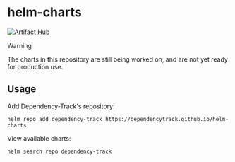 # helm-charts

[![Artifact Hub](https://img.shields.io/endpoint?url=https://artifacthub.io/badge/repository/dependencytrack)](https://artifacthub.io/packages/search?repo=dependencytrack)

> [!WARNING]
> The charts in this repository are still being worked on, and are not yet ready for production use.

## Usage

Add Dependency-Track's repository:

```shell
helm repo add dependency-track https://dependencytrack.github.io/helm-charts
```

View available charts:

```shell
helm search repo dependency-track
```
